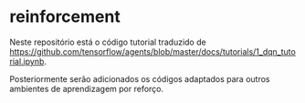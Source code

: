 # reinforcement

Neste repositório está o código tutorial traduzido de https://github.com/tensorflow/agents/blob/master/docs/tutorials/1_dqn_tutorial.ipynb.

Posteriormente serão adicionados os códigos adaptados para outros ambientes de aprendizagem por reforço.
